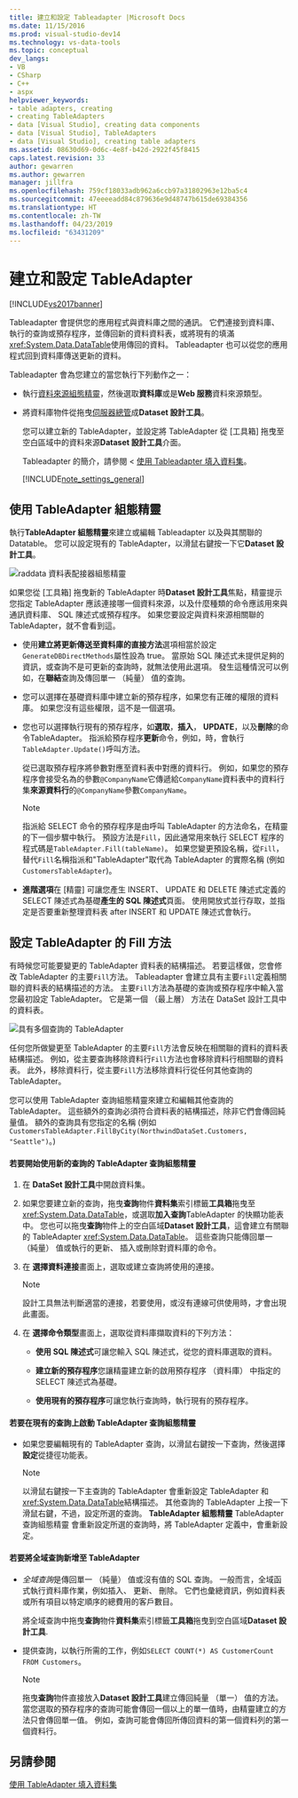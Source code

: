 ```yaml
---
title: 建立和設定 Tableadapter |Microsoft Docs
ms.date: 11/15/2016
ms.prod: visual-studio-dev14
ms.technology: vs-data-tools
ms.topic: conceptual
dev_langs:
- VB
- CSharp
- C++
- aspx
helpviewer_keywords:
- table adapters, creating
- creating TableAdapters
- data [Visual Studio], creating data components
- data [Visual Studio], TableAdapters
- data [Visual Studio], creating table adapters
ms.assetid: 08630d69-0d6c-4e8f-b42d-2922f45f8415
caps.latest.revision: 33
author: gewarren
ms.author: gewarren
manager: jillfra
ms.openlocfilehash: 759cf18033adb962a6ccb97a31802963e12ba5c4
ms.sourcegitcommit: 47eeeeadd84c879636e9d48747b615de69384356
ms.translationtype: HT
ms.contentlocale: zh-TW
ms.lasthandoff: 04/23/2019
ms.locfileid: "63431209"
---
```

# <a name="create-and-configure-tableadapters"></a>建立和設定 TableAdapter
[!INCLUDE[vs2017banner](../includes/vs2017banner.md)]

Tableadapter 會提供您的應用程式與資料庫之間的通訊。 它們連接到資料庫、 執行的查詢或預存程序，並傳回新的資料資料表，或將現有的填滿<xref:System.Data.DataTable>使用傳回的資料。 Tableadapter 也可以從您的應用程式回到資料庫傳送更新的資料。  
  
 Tableadapter 會為您建立的當您執行下列動作之一：  
  
- 執行[資料來源組態精靈](http://msdn.microsoft.com/library/c4df7de5-5da0-4064-940c-761dd6d9e28f)，然後選取**資料庫**或是**Web 服務**資料來源類型。  
  
- 將資料庫物件從拖曳[伺服器總管](http://msdn.microsoft.com/library/4ea29b3b-bbb2-45e4-9082-eaf635c41c4d)成**Dataset 設計工具**。  
  
  您可以建立新的 TableAdapter，並設定將 TableAdapter 從 [工具箱] 拖曳至空白區域中的資料來源**Dataset 設計工具**介面。  
  
  Tableadapter 的簡介，請參閱 <<c0> [ 使用 Tableadapter 填入資料集](../data-tools/fill-datasets-by-using-tableadapters.md)。  
  
  [!INCLUDE[note_settings_general](../includes/note-settings-general-md.md)]  
  
## <a name="use-the-tableadapter-configuration-wizard"></a>使用 TableAdapter 組態精靈  
 執行**TableAdapter 組態精靈**來建立或編輯 Tableadapter 以及與其關聯的 Datatable。 您可以設定現有的 TableAdapter，以滑鼠右鍵按一下它**Dataset 設計工具**。  
  
 ![raddata 資料表配接器組態精靈](../data-tools/media/raddata-table-adapter-configuration-wizard.png "raddata 資料表配接器組態精靈")  
  
 如果您從 [工具箱] 拖曳新的 TableAdapter 時**Dataset 設計工具**焦點，精靈提示您指定 TableAdapter 應該連接哪一個資料來源，以及什麼種類的命令應該用來與通訊資料庫、 SQL 陳述式或預存程序。 如果您要設定與資料來源相關聯的 TableAdapter，就不會看到這。  
  
- 使用**建立將更新傳送至資料庫的直接方法**選項相當於設定`GenerateDBDirectMethods`屬性設為 true。 當原始 SQL 陳述式未提供足夠的資訊，或查詢不是可更新的查詢時，就無法使用此選項。 發生這種情況可以例如，在**聯結**查詢及傳回單一 （純量） 值的查詢。  
  
- 您可以選擇在基礎資料庫中建立新的預存程序，如果您有正確的權限的資料庫。 如果您沒有這些權限，這不是一個選項。  
  
- 您也可以選擇執行現有的預存程序，如**選取**，**插入**， **UPDATE**，以及**刪除**的命令TableAdapter。 指派給預存程序**更新**命令，例如，時，會執行`TableAdapter.Update()`呼叫方法。  
  
     從已選取預存程序將參數對應至資料表中對應的資料行。 例如，如果您的預存程序會接受名為的參數`@CompanyName`它傳遞給`CompanyName`資料表中的資料行集**來源資料行**的`@CompanyName`參數`CompanyName`。  
  
    > [!NOTE]
    > 指派給 SELECT 命令的預存程序是由呼叫 TableAdapter 的方法命名，在精靈的下一個步驟中執行。 預設方法是`Fill`，因此通常用來執行 SELECT 程序的程式碼是`TableAdapter.Fill(tableName)`。 如果您變更預設名稱，從`Fill`，替代`Fill`名稱指派和"TableAdapter"取代為 TableAdapter 的實際名稱 (例如`CustomersTableAdapter`)。  
  
- **進階選項**在 [精靈] 可讓您產生 INSERT、 UPDATE 和 DELETE 陳述式定義的 SELECT 陳述式為基礎**產生的 SQL 陳述式**頁面。 使用開放式並行存取，並指定是否要重新整理資料表 after INSERT 和 UPDATE 陳述式會執行。  
  
## <a name="configure-a-tableadapters-fill-method"></a>設定 TableAdapter 的 Fill 方法  
 有時候您可能要變更的 TableAdapter 資料表的結構描述。 若要這樣做，您會修改 TableAdapter 的主要`Fill`方法。 Tableadapter 會建立具有主要`Fill`定義相關聯的資料表的結構描述的方法。 主要`Fill`方法為基礎的查詢或預存程序中輸入當您最初設定 TableAdapter。 它是第一個 （最上層） 方法在 DataSet 設計工具中的資料表。  
  
 ![具有多個查詢的 TableAdapter](../data-tools/media/tableadapter.gif "TableAdapter")  
  
 任何您所做變更至 TableAdapter 的主要`Fill`方法會反映在相關聯的資料的資料表結構描述。 例如，從主要查詢移除資料行`Fill`方法也會移除資料行相關聯的資料表。 此外，移除資料行，從主要`Fill`方法移除資料行從任何其他查詢的 TableAdapter。  
  
 您可以使用 TableAdapter 查詢組態精靈來建立和編輯其他查詢的 TableAdapter。 這些額外的查詢必須符合資料表的結構描述，除非它們會傳回純量值。  額外的查詢具有您指定的名稱 (例如`CustomersTableAdapter.FillByCity(NorthwindDataSet.Customers, "Seattle")`。)  
  
#### <a name="to-start-the-tableadapter-query-configuration-wizard-with-a-new-query"></a>若要開始使用新的查詢的 TableAdapter 查詢組態精靈  
  
1. 在 **DataSet 設計工具**中開啟資料集。  
  
2. 如果您要建立新的查詢，拖曳**查詢**物件**資料集**索引標籤**工具箱**拖曳至<xref:System.Data.DataTable>，或選取**加入查詢**TableAdapter 的快顯功能表中。 您也可以拖曳**查詢**物件上的空白區域**Dataset 設計工具**，這會建立有關聯的 TableAdapter <xref:System.Data.DataTable>。 這些查詢只能傳回單一 （純量） 值或執行的更新、 插入或刪除對資料庫的命令。  
  
3. 在 **選擇資料連接**畫面上，選取或建立查詢將使用的連接。  
  
    > [!NOTE]
    > 設計工具無法判斷適當的連接，若要使用，或沒有連線可供使用時，才會出現此畫面。  
  
4. 在 **選擇命令類型**畫面上，選取從資料庫擷取資料的下列方法：  
  
    - **使用 SQL 陳述式**可讓您輸入 SQL 陳述式，從您的資料庫選取的資料。  
  
    - **建立新的預存程序**您讓精靈建立新的啟用預存程序 （資料庫） 中指定的 SELECT 陳述式為基礎。  
  
    - **使用現有的預存程序**可讓您執行查詢時，執行現有的預存程序。  
  
#### <a name="to-start-the-tableadapter-query-configuration-wizard-on-an-existing-query"></a>若要在現有的查詢上啟動 TableAdapter 查詢組態精靈  
  
- 如果您要編輯現有的 TableAdapter 查詢，以滑鼠右鍵按一下查詢，然後選擇**設定**從捷徑功能表。  
  
    > [!NOTE]
    > 以滑鼠右鍵按一下主查詢的 TableAdapter 會重新設定 TableAdapter 和<xref:System.Data.DataTable>結構描述。 其他查詢的 TableAdapter 上按一下滑鼠右鍵，不過，設定所選的查詢。 **TableAdapter 組態精靈** TableAdapter 查詢組態精靈 會重新設定所選的查詢時，將 TableAdapter 定義中，會重新設定。  
  
#### <a name="to-add-a-global--query-to-a-tableadapter"></a>若要將全域查詢新增至 TableAdapter  
  
- *全域查詢*是傳回單一 （純量） 值或沒有值的 SQL 查詢。 一般而言，全域函式執行資料庫作業，例如插入、 更新、 刪除。 它們也彙總資訊，例如資料表或所有項目以特定順序的總費用的客戶數目。  
  
     將全域查詢中拖曳**查詢**物件**資料集**索引標籤**工具箱**拖曳到空白區域**Dataset 設計工具**.  
  
- 提供查詢，以執行所需的工作，例如`SELECT COUNT(*) AS CustomerCount FROM Customers`。  
  
    > [!NOTE]
    > 拖曳**查詢**物件直接放入**Dataset 設計工具**建立傳回純量 （單一） 值的方法。 當您選取的預存程序的查詢可能會傳回一個以上的單一值時，由精靈建立的方法只會傳回單一值。 例如，查詢可能會傳回所傳回資料的第一個資料列的第一個資料行。  
  
## <a name="see-also"></a>另請參閱  
 [使用 TableAdapter 填入資料集](../data-tools/fill-datasets-by-using-tableadapters.md)
